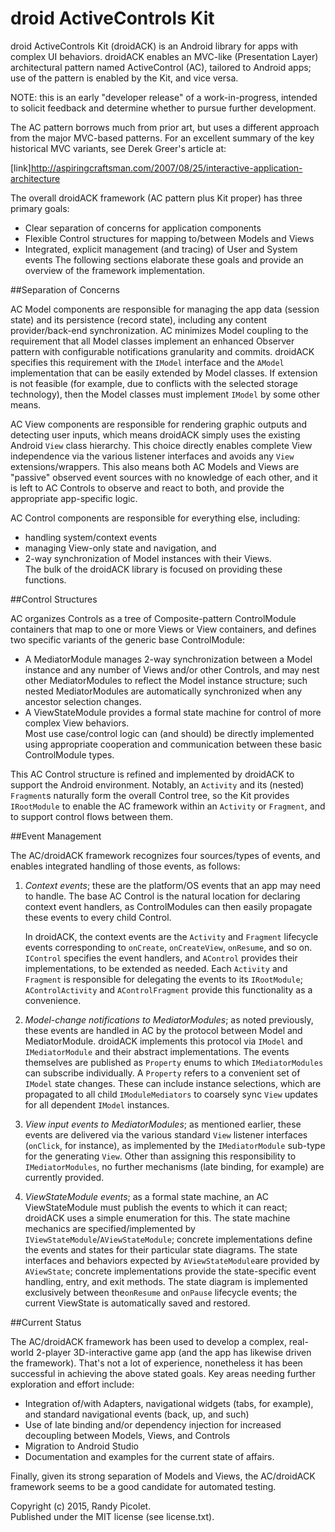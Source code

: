 
# droid ActiveControls Kit

droid ActiveControls Kit (droidACK) is an Android library for apps with complex
UI behaviors. droidACK enables an MVC-like (Presentation Layer) architectural 
pattern named ActiveControl (AC), tailored to Android apps; use of the pattern 
is enabled by the Kit, and vice versa.
 
NOTE: this is an early "developer release" of a work-in-progress, intended
to solicit feedback and determine whether to pursue further development.

The AC pattern borrows much from prior art, but uses a different approach from 
the major MVC-based patterns. For an excellent summary of the key historical 
MVC variants, see Derek Greer's article at: 

[link]http://aspiringcraftsman.com/2007/08/25/interactive-application-architecture

The overall droidACK framework (AC pattern plus Kit proper) has three primary 
goals:
- Clear separation of concerns for application components
- Flexible Control structures for mapping to/between Models and Views 
- Integrated, explicit management (and tracing) of User and System events
The following sections elaborate these goals and provide an overview of 
the framework implementation.

##Separation of Concerns

AC Model components are responsible for managing the app data (session state) 
and its persistence (record state), including any content provider/back-end 
synchronization. AC minimizes Model coupling to the requirement that 
all Model classes implement an enhanced Observer pattern with configurable 
notifications granularity and commits. droidACK specifies this requirement with 
the `IModel` interface and the `AModel` implementation that can be easily 
extended by Model classes. If extension is not feasible (for example, due to 
conflicts with the selected storage technology), then the Model classes must 
implement `IModel` by some other means.

AC View components are responsible for rendering graphic outputs and detecting 
user inputs, which means droidACK simply uses the existing Android `View` class 
hierarchy. This choice directly enables complete View independence via the 
various listener interfaces and avoids any `View` extensions/wrappers. This 
also means both AC Models and Views are "passive" observed event sources with 
no knowledge of each other, and it is left to AC Controls to observe and 
react to both, and provide the appropriate app-specific logic.

AC Control components are responsible for everything else, including:
- handling system/context events
- managing View-only state and navigation, and 
- 2-way synchronization of Model instances with their Views.  
The bulk of the droidACK library is focused on providing these functions.

##Control Structures

AC organizes Controls as a tree of Composite-pattern ControlModule containers 
that map to one or more Views or View containers, and defines two specific
variants of the generic base ControlModule:
- A MediatorModule manages 2-way synchronization between a Model instance and 
  any number of Views and/or other Controls, and may nest other MediatorModules 
  to reflect the Model instance structure; such nested MediatorModules are
  automatically synchronized when any ancestor selection changes.
- A ViewStateModule provides a formal state machine for control of more complex 
  View behaviors.  
Most use case/control logic can (and should) be directly implemented using 
appropriate cooperation and communication between these basic ControlModule
types.

This AC Control structure is refined and implemented by droidACK to support 
the Android environment. Notably, an `Activity` and its (nested) `Fragment`s 
naturally form the overall Control tree, so the Kit provides `IRootModule` to 
enable the AC framework within an `Activity` or `Fragment`, and to support 
control flows between them.

##Event Management

The AC/droidACK framework recognizes four sources/types of events, and enables 
integrated handling of those events, as follows:

1. *Context events*; these are the platform/OS events that an app may need to 
   handle. The base AC Control is the natural location for declaring context 
   event handlers, as ControlModules can then easily propagate these events to 
   every child Control. 
   
   In droidACK, the context events are the `Activity` and `Fragment` lifecycle 
   events corresponding to `onCreate`, `onCreateView`, `onResume`, and so on. 
   `IControl` specifies the event handlers, and `AControl` provides their
   implementations, to be extended as needed. Each `Activity` and `Fragment` 
   is responsible for delegating the events to its `IRootModule`;
   `AControlActivity` and `AControlFragment` provide this functionality as a
   convenience.

2. *Model-change notifications to MediatorModules*; as noted previously,
   these events are handled in AC by the protocol between Model and 
   MediatorModule. droidACK implements this protocol via `IModel` and 
   `IMediatorModule` and their abstract implementations. The events themselves 
   are published as `Property` enums to which `IMediatorModules` can subscribe 
   individually. A `Property` refers to a convenient set of `IModel` state 
   changes. These can include instance selections, which are propagated to all 
   child `IModuleMediators` to coarsely sync `View` updates for all dependent 
   `IModel` instances.

3. *View input events to MediatorModules*; as mentioned earlier, these events 
   are delivered via the various standard `View` listener interfaces 
   (`onClick`, for instance), as implemented by the `IMediatorModule` sub-type 
   for the generating `View`. Other than assigning this responsibility to 
   `IMediatorModules`, no further mechanisms (late binding, for example) are 
   currently provided. 

4. *ViewStateModule events*; as a formal state machine, an AC ViewStateModule 
   must publish the events to which it can react; droidACK uses a simple
   enumeration for this. The state machine mechanics are specified/implemented
   by `IViewStateModule`/`AViewStateModule`; concrete implementations define
   the events and states for their particular state diagrams. The state 
   interfaces and behaviors expected by `AViewStateModule`are provided by 
   `AViewState`; concrete implementations provide the state-specific event 
   handling, entry, and exit methods. The state diagram is implemented 
   exclusively between the`onResume` and `onPause` lifecycle events; the 
   current ViewState is automatically saved and restored.

##Current Status

The AC/droidACK framework has been used to develop a complex, real-world 
2-player 3D-interactive game app (and the app has likewise driven the 
framework). That's not a lot of experience, nonetheless it has been successful 
in achieving the above stated goals. Key areas needing further exploration and
effort include:
- Integration of/with Adapters, navigational widgets (tabs, for example), and 
  standard navigational events (back, up, and such)
- Use of late binding and/or dependency injection for increased decoupling 
  between Models, Views, and Controls 
- Migration to Android Studio
- Documentation and examples for the current state of affairs. 

Finally, given its strong separation of Models and Views, the AC/droidACK
framework seems to be a good candidate for automated testing. 

Copyright (c) 2015, Randy Picolet.  
Published under the MIT license (see license.txt). 
